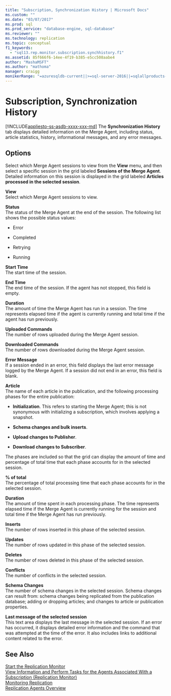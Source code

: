 ```yaml
---
title: "Subscription, Synchronization History | Microsoft Docs"
ms.custom: ""
ms.date: "03/07/2017"
ms.prod: sql
ms.prod_service: "database-engine, sql-database"
ms.reviewer: ""
ms.technology: replication
ms.topic: conceptual
f1_keywords: 
  - "sql13.rep.monitor.subscription.synchhistory.f1"
ms.assetid: 85f666f6-14ee-4f19-b385-e5cc508aabe4
author: "MashaMSFT"
ms.author: "mathoma"
manager: craigg
monikerRange: "=azuresqldb-current||>=sql-server-2016||=sqlallproducts-allversions||>=sql-server-linux-2017||=azuresqldb-mi-current"
---
```

# Subscription, Synchronization History
[!INCLUDE[appliesto-ss-asdb-xxxx-xxx-md](../../includes/appliesto-ss-asdb-xxxx-xxx-md.md)]
  The **Synchronization History** tab displays detailed information on the Merge Agent, including status, article statistics, history, informational messages, and any error messages.  
  
## Options  
 Select which Merge Agent sessions to view from the **View** menu, and then select a specific session in the grid labeled **Sessions of the Merge Agent**. Detailed information on this session is displayed in the grid labeled **Articles processed in the selected session**.  
  
 **View**  
 Select which Merge Agent sessions to view.  
  
 **Status**  
 The status of the Merge Agent at the end of the session. The following list shows the possible status values:  
  
-   Error  
  
-   Completed  
  
-   Retrying  
  
-   Running  
  
 **Start Time**  
 The start time of the session.  
  
 **End Time**  
 The end time of the session. If the agent has not stopped, this field is empty.  
  
 **Duration**  
 The amount of time the Merge Agent has run in a session. The time represents elapsed time if the agent is currently running and total time if the agent has run previously.  
  
 **Uploaded Commands**  
 The number of rows uploaded during the Merge Agent session.  
  
 **Downloaded Commands**  
 The number of rows downloaded during the Merge Agent session.  
  
 **Error Message**  
 If a session ended in an error, this field displays the last error message logged by the Merge Agent. If a session did not end in an error, this field is blank.  
  
 **Article**  
 The name of each article in the publication, and the following processing phases for the entire publication:  
  
-   **Initialization**. This refers to starting the Merge Agent; this is not synonymous with initializing a subscription, which involves applying a snapshot.  
  
-   **Schema changes and bulk inserts**.  
  
-   **Upload changes to Publisher**.  
  
-   **Download changes to Subscriber**.  
  
 The phases are included so that the grid can display the amount of time and percentage of total time that each phase accounts for in the selected session.  
  
 **% of total**  
 The percentage of total processing time that each phase accounts for in the selected session.  
  
 **Duration**  
 The amount of time spent in each processing phase. The time represents elapsed time if the Merge Agent is currently running for the session and total time if the Merge Agent has run previously.  
  
 **Inserts**  
 The number of rows inserted in this phase of the selected session.  
  
 **Updates**  
 The number of rows updated in this phase of the selected session.  
  
 **Deletes**  
 The number of rows deleted in this phase of the selected session.  
  
 **Conflicts**  
 The number of conflicts in the selected session.  
  
 **Schema Changes**  
 The number of schema changes in the selected session. Schema changes can result from: schema changes being replicated from the publication database; adding or dropping articles; and changes to article or publication properties.  
  
 **Last message of the selected session**  
 This text area displays the last message in the selected session. If an error has occurred, it displays detailed error information and the command that was attempted at the time of the error. It also includes links to additional content related to the error.  
  
## See Also  
 [Start the Replication Monitor](../../relational-databases/replication/monitor/start-the-replication-monitor.md)   
 [View Information and Perform Tasks for the Agents Associated With a Subscription &#40;Replication Monitor&#41;](../../relational-databases/replication/monitor/view-information-and-perform-tasks-for-subscription-agents.md)   
 [Monitoring Replication](../../relational-databases/replication/monitor/monitoring-replication-overview.md)   
 [Replication Agents Overview](../../relational-databases/replication/agents/replication-agents-overview.md)  
  
  
